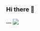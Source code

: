 ### Hi there 👋
—
<picture>
<source 
  srcset="https://github-readme-stats.vercel.app/api?username=pablolp97&show_icons=true&locale=en&count_private=true&hide=stars,prs,issues,contribs&hide_rank=true&card_width=250&theme=dark"
  media="(prefers-color-scheme: dark)"
/>
<source
  srcset="https://github-readme-stats.vercel.app/api?username=pablolp97&show_icons=true&locale=en&count_private=true&hide=stars,prs,issues,contribs&hide_rank=true&card_width=250"
  media="(prefers-color-scheme: light), (prefers-color-scheme: no-preference)"
/>
<img src="https://github-readme-stats.vercel.app/api?username=pablolp97&show_icons=true&locale=en&count_private=true&hide=stars,prs,issues,contribs&hide_rank=true&card_width=250" />
</picture>

<!--
Doc: https://github.com/anuraghazra/github-readme-stats
**PabloLP97/PabloLP97** is a ✨ _special_ ✨ repository because its `README.md` (this file) appears on your GitHub profile.

Here are some ideas to get you started:

- 🔭 I’m currently working on ...
- 🌱 I’m currently learning ...
- 👯 I’m looking to collaborate on ...
- 🤔 I’m looking for help with ...
- 💬 Ask me about ...
- 📫 How to reach me: ...
- 😄 Pronouns: ...
- ⚡ Fun fact: ...
-->
